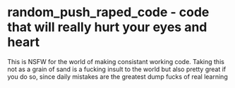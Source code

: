 # random_push_raped_code - code that will really hurt your eyes and heart

This is NSFW for the world of making consistant working code. Taking this not as a grain of sand is a fucking insult to the world but also pretty great
if you do so, since daily mistakes are the greatest dump fucks of real learning 
